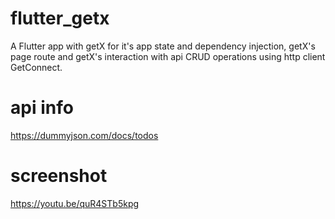 # flutter_getx

A Flutter app with getX for it's app state and dependency injection, getX's page route and getX's interaction with api CRUD operations using http client GetConnect.

# api info
https://dummyjson.com/docs/todos

# screenshot
https://youtu.be/quR4STb5kpg
